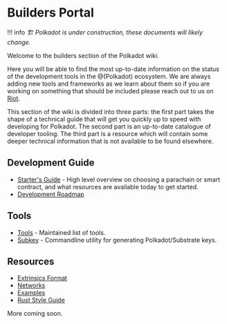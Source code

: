 # Builders Portal

!!! info
    _🏗️ Polkadot is under construction, these documents will likely change._

Welcome to the builders section of the Polkadot wiki.

Here you will be able to find the most up-to-date information on the status of the development tools in the @(Polkadot) ecosystem.
We are always adding new tools and frameworks as we learn about them so if you are working on something that should be included please reach out to us on [Riot](https://riot.im/app/#/room/#polkadot-watercooler:matrix.org).

This section of the wiki is divided into three parts: the first
part takes the shape of a technical guide that will get you quickly
up to speed with developing for Polkadot. The second part is an
up-to-date catalogue of developer tooling. The third part is a
resource which will contain some deeper technical information
that is not available to be found elsewhere.

## Development Guide

 - [Starter's Guide](./build-with-polkadot.md) - High level overview on choosing a parachain or smart contract, and what resources are available today to get started.
 - [Development Roadmap](./dev-roadmap.md)

## Tools

- [Tools](./tools/index.md) - Maintained list of tools.
- [Subkey](./tools/subkey.md) - Commandline utility for generating Polkadot/Substrate keys.

## Resources

 - [Extrinsics Format](./extrinsic-format.md)
 - [Networks](./networks.md)
 - [Examples](./examples/index.md)
 - [Rust Style Guide](./rust-style-guide.md)

More coming soon.

